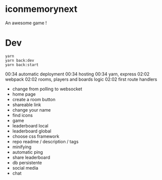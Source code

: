 # iconmemorynext
An awesome game !



# Dev
```
yarn
yarn back:dev
yarn back:start
```



00:34 automatic deployment
00:34 hosting
00:34 yarn, express
02:02 webpack
02:02 rooms, players and boards logic
02:02 first route handlers
- change from polling to websocket
- home page
- create a room button
- shareable link
- change your name
- find icons
- game
- leaderboard local
- leaderboard global
- choose css framework
- repo readme / description / tags
- minifying
- automatic ping
- share leaderboard
- db persistente
- social media
- chat

